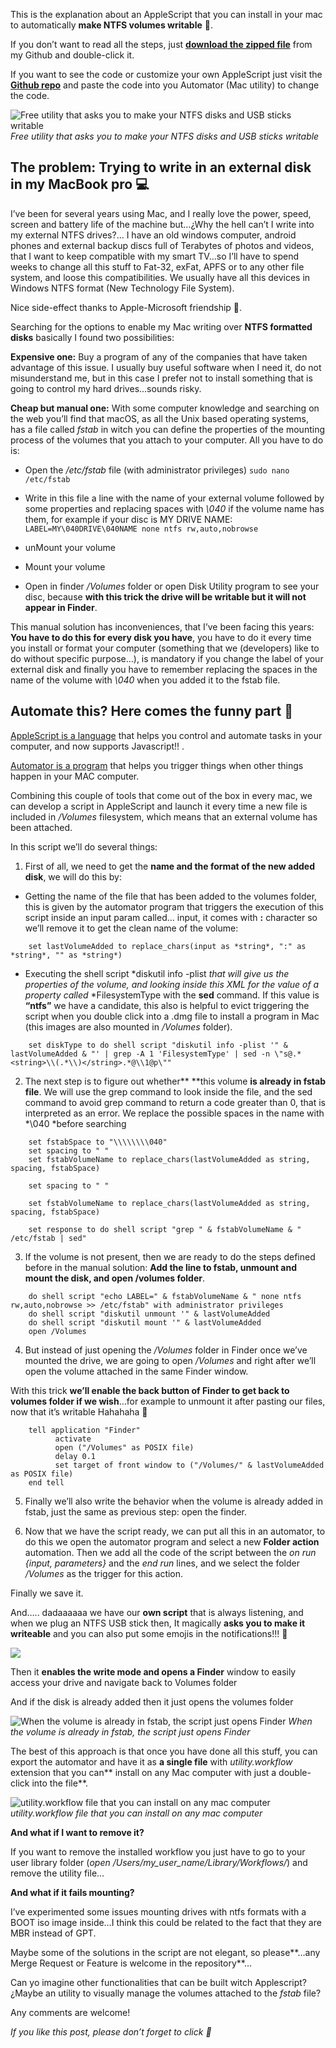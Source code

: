 
<!-- # 🧙‍♂️Utility to write on NTFS volumes in MAC for free! -->

This is the explanation about an AppleScript that you can install in your mac to automatically **make NTFS volumes writable** 👹.

If you don’t want to read all the steps, just [**download the zipped file**](https://github.com/arturogalan/ntfs-mac-automator/raw/master/NTFS%20writable%20utility.zip) from my Github and double-click it. 

If you want to see the code or customize your own AppleScript just visit the [**Github repo**](https://github.com/arturogalan/ntfs-mac-automator/) and paste the code into you Automator (Mac utility) to change the code.

![Free utility that asks you to make your NTFS disks and USB sticks writable](https://cdn-images-1.medium.com/max/2040/1*uN1MngCdr_KeKHMRlKJ_RQ.gif)
*Free utility that asks you to make your NTFS disks and USB sticks writable*

## The problem: Trying to write in an external disk in my MacBook pro 💻

I’ve been for several years using Mac, and I really love the power, speed, screen and battery life of the machine but…¿Why the hell can’t I write into my external NTFS drives?… I have an old windows computer, android phones and external backup discs full of Terabytes of photos and videos, that I want to keep compatible with my smart TV…so I’ll have to spend weeks to change all this stuff to Fat-32, exFat, APFS or to any other file system, and loose this compatibilities. We usually have all this devices in Windows NTFS format (New Technology File System).

Nice side-effect thanks to Apple-Microsoft friendship 👊.

Searching for the options to enable my Mac writing over **NTFS formatted disks** basically I found two possibilities:

**Expensive one:** Buy a program of any of the companies that have taken advantage of this issue. I usually buy useful software when I need it, do not misunderstand me, but in this case I prefer not to install something that is going to control my hard drives…sounds risky.

**Cheap but manual one:** With some computer knowledge and searching on the web you’ll find that macOS, as all the Unix based operating systems, has a file called *fstab* in witch you can define the properties of the mounting process of the volumes that you attach to your computer. All you have to do is:

* Open the */etc/fstab* file (with administrator privileges)
`sudo nano /etc/fstab`

* Write in this file a line with the name of your external volume followed by some properties and replacing spaces with *\040* if the volume name has them, for example if your disc is MY DRIVE NAME:
`LABEL=MY\040DRIVE\040NAME none ntfs rw,auto,nobrowse`

* unMount your volume

* Mount your volume

* Open in finder */Volumes* folder or open Disk Utility program to see your disc, because **with this trick the drive will be writable but it will not appear in Finder**.

This manual solution has inconveniences, that I’ve been facing this years: **You have to do this for every disk you have**, you have to do it every time you install or format your computer (something that we (developers) like to do without specific purpose…), is mandatory if you change the label of your external disk and finally you have to remember replacing the spaces in the name of the volume with *\040* when you added it to the fstab file.

## **Automate this? Here comes the funny part** 🤖

[AppleScript is a language](https://en.wikipedia.org/wiki/AppleScript) that helps you control and automate tasks in your computer, and now supports Javascript!! .

[Automator is a program](https://support.apple.com/guide/automator/welcome/mac) that helps you trigger things when other things happen in your MAC computer.

Combining this couple of tools that come out of the box in every mac, we can develop a script in AppleScript and launch it every time a new file is included in */Volumes* filesystem, which means that an external volume has been attached.

In this script we’ll do several things:

1. First of all, we need to get the **name and the format of the new added disk**, we will do this by:

* Getting the name of the file that has been added to the volumes folder, this is given by the automator program that triggers the execution of this script inside an input param called… input, it comes with **:** character so we’ll remove it to get the clean name of the volume:
```
    set lastVolumeAdded to replace_chars(input as *string*, ":" as *string*, "" as *string*)
```
* Executing the shell script *diskutil info -plist *that will give us the properties of the volume, and looking inside this XML for the value of a property called* *FilesystemType with the **sed** command. If this value is **“ntfs”** we have a candidate, this also is helpful to evict triggering the script when you double click into a .dmg file to install a program in Mac (this images are also mounted in */Volumes* folder).

```
    set diskType to do shell script "diskutil info -plist '" & lastVolumeAdded & "' | grep -A 1 'FilesystemType' | sed -n \"s@.*<string>\\(.*\\)</string>.*@\\1@p\""
```

2. The next step is to figure out whether** **this volume **is already in fstab file**. We will use the grep command to look inside the file, and the sed command to avoid grep command to return a code greater than 0, that is interpreted as an error. We replace the possible spaces in the name with *\040 *before searching
```
    set fstabSpace to "\\\\\\\\040"
    set spacing to " "
    set fstabVolumeName to replace_chars(lastVolumeAdded as string, spacing, fstabSpace)

    set spacing to " "

    set fstabVolumeName to replace_chars(lastVolumeAdded as string, spacing, fstabSpace)

    set response to do shell script "grep " & fstabVolumeName & " /etc/fstab | sed"
```
3. If the volume is not present, then we are ready to do the steps defined before in the manual solution: **Add the line to fstab, unmount and mount the disk, and open /volumes folder**.
```
    do shell script "echo LABEL=" & fstabVolumeName & " none ntfs rw,auto,nobrowse >> /etc/fstab" with administrator privileges
    do shell script "diskutil unmount '" & lastVolumeAdded
    do shell script "diskutil mount '" & lastVolumeAdded
    open /Volumes
```
4. But instead of just opening the */Volumes* folder in Finder once we’ve mounted the drive, we are going to open */Volumes* and right after we’ll open the volume attached in the same Finder window.

With this trick **we’ll enable the back button of Finder to get back to volumes folder if we wish**…for example to unmount it after pasting our files, now that it’s writable Hahahaha 👹
```
    tell application "Finder"
          activate
          open ("/Volumes" as POSIX file)
          delay 0.1
          set target of front window to ("/Volumes/" & lastVolumeAdded as POSIX file)
    end tell
```
5. Finally we’ll also write the behavior when the volume is already added in fstab, just the same as previous step: open the finder.

6. Now that we have the script ready, we can put all this in an automator, to do this we open the automator program and select a new **Folder action** automation. Then we add all the code of the script between the *on run {input, parameters}* and the *end run* lines, and we select the folder */Volumes* as the trigger for this action.

Finally we save it.

And….. dadaaaaaa we have our **own script** that is always listening, and when we plug an NTFS USB stick then, It magically **asks you to make it writeable** and you can also put some emojis in the notifications!!! 🥰

![](https://cdn-images-1.medium.com/max/2128/1*ZC0J-mvjIepGPEqgH1aTBQ.png)

Then it **enables the write mode and opens a Finder** window to easily access your drive and navigate back to Volumes folder

And if the disk is already added then it just opens the volumes folder

![When the volume is already in fstab, the script just opens Finder](https://cdn-images-1.medium.com/max/2068/1*aJRjHRYpiYPvMpl8LeWefA.gif)
*When the volume is already in fstab, the script just opens Finder*

The best of this approach is that once you have done all this stuff, you can export the automator and have it as **a single file** with *utility.workflow* extension that you can** install on any Mac computer with just a double-click into the file**.

![utility.workflow file that you can install on any mac computer](https://cdn-images-1.medium.com/max/3292/1*zqnARJeXObJf85ERg5EWaA.png)
*utility.workflow file that you can install on any mac computer*

**And what if I want to remove it?**

If you want to remove the installed workflow you just have to go to your user library folder (*open /Users/my_user_name/Library/Workflows/*) and remove the utility file…

**And what if it fails mounting?**

I’ve experimented some issues mounting drives with ntfs formats with a BOOT iso image inside…I think this could be related to the fact that they are MBR instead of GPT.

Maybe some of the solutions in the script are not elegant, so please**…any Merge Request or Feature is welcome in the repository**…

Can yo imagine other functionalities that can be built witch Applescript?¿Maybe an utility to visually manage the volumes attached to the *fstab* file?

Any comments are welcome!

*If you like this post, please don’t forget to click 👏*
